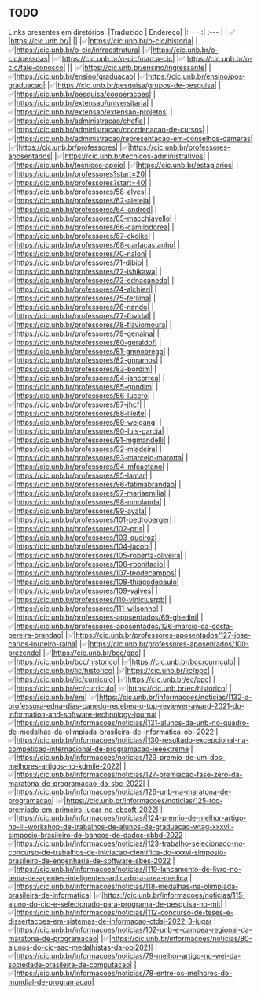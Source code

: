 ## TODO

Links presentes em diretórios:
|Traduzido | Endereço|
|:----:| :--- |
| ✅ |https://cic.unb.br/|
||
|✅|https://cic.unb.br/o-cic/historia|
|✅|https://cic.unb.br/o-cic/infraestrutura|
|✅|https://cic.unb.br/o-cic/pessoas|
|✅|https://cic.unb.br/o-cic/marca-cic|
|✅|https://cic.unb.br/o-cic/fale-conosco|
||
|✅|https://cic.unb.br/ensino/ingressante|
|✅|https://cic.unb.br/ensino/graduacao|
|✅|https://cic.unb.br/ensino/pos-graduacao|
|✅|https://cic.unb.br/pesquisa/grupos-de-pesquisa|
|✅|https://cic.unb.br/pesquisa/cooperacoes|
|✅|https://cic.unb.br/extensao/universitaria|
|✅|https://cic.unb.br/extensao/extensao-projetos|
|✅|https://cic.unb.br/administracao/chefia|
|✅|https://cic.unb.br/administracao/coordenacao-de-cursos|
|✅|https://cic.unb.br/administracao/representacao-em-conselhos-camaras|
|✅|https://cic.unb.br/professores|
|✅|https://cic.unb.br/professores-aposentados|
|✅|https://cic.unb.br/tecnicos-administrativos|
|✅|https://cic.unb.br/tecnicos-apoio|
|✅|https://cic.unb.br/estagiarios|
|✅|https://cic.unb.br/professores?start=20|
|✅|https://cic.unb.br/professores?start=40|
|✅|https://cic.unb.br/professores/58-alves|
|✅|https://cic.unb.br/professores/62-aleteia|
|✅|https://cic.unb.br/professores/64-andred|
|✅|https://cic.unb.br/professores/65-macchiavello|
|✅|https://cic.unb.br/professores/66-camilodorea|
|✅|https://cic.unb.br/professores/67-ckoike|
|✅|https://cic.unb.br/professores/68-carlacastanho|
|✅|https://cic.unb.br/professores/70-nalon|
|✅|https://cic.unb.br/professores/71-dibio|
|✅|https://cic.unb.br/professores/72-ishikawa|
|✅|https://cic.unb.br/professores/73-ednacanedo|
|✅|https://cic.unb.br/professores/74-alchieri|
|✅|https://cic.unb.br/professores/75-ferlima|
|✅|https://cic.unb.br/professores/76-nando|
|✅|https://cic.unb.br/professores/77-fbvidal|
|✅|https://cic.unb.br/professores/78-flaviomoura|
|✅|https://cic.unb.br/professores/79-genaina|
|✅|https://cic.unb.br/professores/80-geraldof|
|✅|https://cic.unb.br/professores/81-gmnobrega|
|✅|https://cic.unb.br/professores/82-gnramos|
|✅|https://cic.unb.br/professores/83-bordim|
|✅|https://cic.unb.br/professores/84-jancorrea|
|✅|https://cic.unb.br/professores/85-gondim|
|✅|https://cic.unb.br/professores/86-lucero|
|✅|https://cic.unb.br/professores/87-jhcf|
|✅|https://cic.unb.br/professores/88-llleite|
|✅|https://cic.unb.br/professores/89-weigang|
|✅|https://cic.unb.br/professores/90-luis-garcia|
|✅|https://cic.unb.br/professores/91-mgmandelli|
|✅|https://cic.unb.br/professores/92-mladeira|
|✅|https://cic.unb.br/professores/93-marcelo-marotta|
|✅|https://cic.unb.br/professores/94-mfcaetano|
|✅|https://cic.unb.br/professores/95-lamar|
|✅|https://cic.unb.br/professores/96-fatimabrandao|
|✅|https://cic.unb.br/professores/97-mariaemilia|
|✅|https://cic.unb.br/professores/98-mholanda|
|✅|https://cic.unb.br/professores/99-ayala|
|✅|https://cic.unb.br/professores/101-pedroberger|
|✅|https://cic.unb.br/professores/102-pris|
|✅|https://cic.unb.br/professores/103-queiroz|
|✅|https://cic.unb.br/professores/104-jacobi|
|✅|https://cic.unb.br/professores/105-roberta-oliveira|
|✅|https://cic.unb.br/professores/106-rbonifacio|
|✅|https://cic.unb.br/professores/107-teodecampos|
|✅|https://cic.unb.br/professores/108-thiagodepaulo|
|✅|https://cic.unb.br/professores/109-valves|
|✅|https://cic.unb.br/professores/110-viniciusrpb|
|✅|https://cic.unb.br/professores/111-wilsonhe|
|✅|https://cic.unb.br/professores-aposentados/69-ghedini|
|✅|https://cic.unb.br/professores-aposentados/126-marcio-da-costa-pereira-brandao|
|✅|https://cic.unb.br/professores-aposentados/127-jose-carlos-loureiro-ralha|
|✅|https://cic.unb.br/professores-aposentados/100-prezende|
|✅|https://cic.unb.br/bcc/ppc|
|✅|https://cic.unb.br/bcc/historico|
|✅|https://cic.unb.br/bcc/curriculo|
|✅|https://cic.unb.br/lic/historico|
|✅|https://cic.unb.br/lic/ppc|
|✅|https://cic.unb.br/lic/curriculo|
|✅|https://cic.unb.br/ec/ppc|
|✅|https://cic.unb.br/ec/curriculo|
|✅|https://cic.unb.br/ec/historico|
|✅|https://cic.unb.br/em|
|✅|https://cic.unb.br/informacoes/noticias/|132-a-professora-edna-dias-canedo-recebeu-o-top-reviewer-award-2021-do-information-and-software-technology-journal
|✅|https://cic.unb.br/informacoes/noticias/|131-alunos-da-unb-no-quadro-de-medalhas-da-olimpiada-brasileira-de-informatica-obi-2022
|✅|https://cic.unb.br/informacoes/noticias/|130-resultado-excepcional-na-competicao-internacional-de-programacao-ieeextreme
|✅|https://cic.unb.br/informacoes/noticias/129-premio-de-um-dos-melhores-artigos-no-kdmile-2022|
|✅|https://cic.unb.br/informacoes/noticias/127-premiacao-fase-zero-da-maratona-de-programacao-da-sbc-2022|
|✅|https://cic.unb.br/informacoes/noticias/126-unb-na-maratona-de-programacao|
|✅|https://cic.unb.br/informacoes/noticias/125-tcc-premiado-em-primeiro-lugar-no-cbsoft-2022|
|✅|https://cic.unb.br/informacoes/noticias/|124-premio-de-melhor-artigo-no-iii-workshop-de-trabalhos-de-alunos-de-graduacao-wtag-xxxvii-simposio-brasileiro-de-bancos-de-dados-sbbd-2022
|✅|https://cic.unb.br/informacoes/noticias/|123-trabalho-selecionado-no-concurso-de-trabalhos-de-iniciacao-cientifica-do-xxxvi-simposio-brasileiro-de-engenharia-de-software-sbes-2022
|✅|https://cic.unb.br/informacoes/noticias/|119-lancamento-de-livro-no-tema-de-agentes-inteligentes-aplicado-a-area-medica
|✅|https://cic.unb.br/informacoes/noticias/118-medalhas-na-olimpiada-brasileira-de-informatica|
|✅|https://cic.unb.br/informacoes/noticias/115-aluno-do-cic-e-selecionado-para-programa-de-pesquisa-no-mit|
|✅|https://cic.unb.br/informacoes/noticias/|112-concurso-de-teses-e-dissertacoes-em-sistemas-de-informacao-ctdsi-2022-3-lugar
|✅|https://cic.unb.br/informacoes/noticias/102-unb-e-campea-regional-da-maratona-de-programacao|
|✅|https://cic.unb.br/informacoes/noticias/80-alunos-do-cic-sao-medalhistas-da-obi2021|
|✅|https://cic.unb.br/informacoes/noticias/79-melhor-artigo-no-wei-da-sociedade-brasileira-de-computacao|
|✅|https://cic.unb.br/informacoes/noticias/78-entre-os-melhores-do-mundial-de-programacao|


